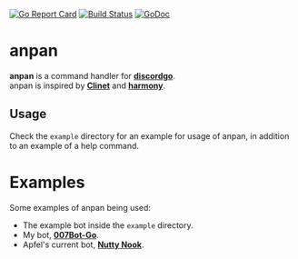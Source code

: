 [![Go Report Card](https://goreportcard.com/badge/github.com/MikeModder/anpan)](https://goreportcard.com/report/github.com/MikeModder/anpan)
[![Build Status](https://travis-ci.org/MikeModder/anpan.svg?branch=master)](https://travis-ci.org/MikeModder/anpan)
[![GoDoc](https://godoc.org/github.com/MikeModder/anpan?status.svg)](https://godoc.org/github.com/MikeModder/anpan)

# anpan
**anpan** is a command handler for **[discordgo](https://github.com/bwmarrin/discordgo)**.<br>
anpan is inspired by **[Clinet](https://github.com/JoshuaDoes/clinet)** and **[harmony](https://github.com/superwhiskers/harmony)**.

## Usage
Check the `example` directory for an example for usage of anpan, in addition to an example of a help command.

# Examples
Some examples of anpan being used:
* The example bot inside the `example` directory.
* My bot, **[007Bot-Go](https://github.com/MikeModder/007Bot-Go)**.
* Apfel's current bot, **[Nutty Nook](https://github.com/Apfel/Nutty-Nook)**.
